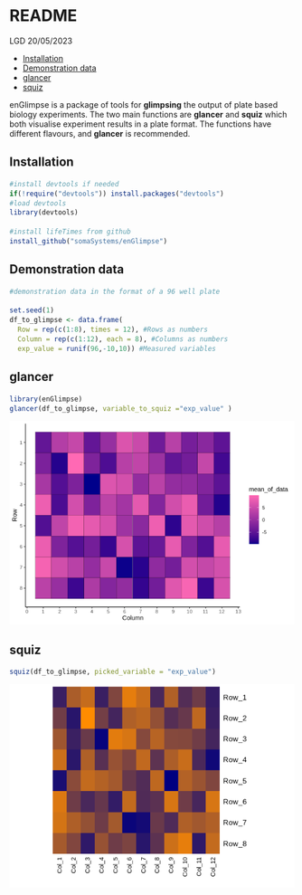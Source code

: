 README
================
LGD
20/05/2023

-   [Installation](#installation)
-   [Demonstration data](#demonstration-data)
-   [glancer](#glancer)
-   [squiz](#squiz)

enGlimpse is a package of tools for **glimpsing** the
output of plate based biology experiments. The two main functions are
**glancer** and **squiz** which both visualise experiment results
in a plate format. The functions have different flavours, and
**glancer** is recommended.

## Installation

``` r
#install devtools if needed
if(!require("devtools")) install.packages("devtools")
#load devtools
library(devtools)

#install lifeTimes from github
install_github("somaSystems/enGlimpse")
```

## Demonstration data

``` r
#demonstration data in the format of a 96 well plate

set.seed(1)
df_to_glimpse <- data.frame(
  Row = rep(c(1:8), times = 12), #Rows as numbers
  Column = rep(c(1:12), each = 8), #Columns as numbers 
  exp_value = runif(96,-10,10)) #Measured variables
```

## glancer

``` r
library(enGlimpse)
glancer(df_to_glimpse, variable_to_squiz ="exp_value" )
```

![](README_files/figure-gfm/unnamed-chunk-3-1.png)<!-- -->

## squiz

``` r
squiz(df_to_glimpse, picked_variable = "exp_value")
```

![](README_files/figure-gfm/unnamed-chunk-4-1.png)<!-- -->
